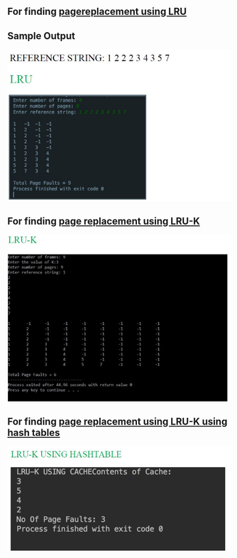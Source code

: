 ## For finding [pagereplacement using LRU]()

## Sample Output
![LRU output](https://github.com/Kartikay77/Resume/blob/main/Operating%20System/LRU.JPG?raw=true)

## For finding [page replacement using LRU-K](https://github.com/Kartikay77/Resume/blob/main/Operating%20System/OS_LRU-K.c)

![LRU-K output](https://github.com/Kartikay77/Resume/blob/main/Operating%20System/LRU-K.JPG?raw=true)

## For finding [page replacement using LRU-K using hash tables](https://github.com/Kartikay77/Resume/blob/main/Operating%20System/OS%20LRU-K%20USING%20HASHTABLE.c)

![LRU-K using hash tables](https://github.com/Kartikay77/Resume/blob/main/Operating%20System/LRU-K%20using%20hashtables.JPG?raw=true)
